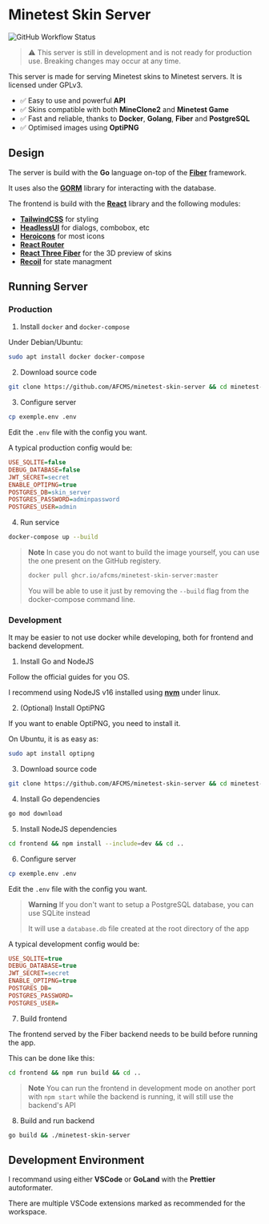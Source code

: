 # Minetest Skin Server

![GitHub Workflow Status](https://img.shields.io/github/checks-status/AFCMS/minetest-skin-server/master?style=flat-square)

> ⚠️ This server is still in development and is not ready for production use.
> Breaking changes may occur at any time.

This server is made for serving Minetest skins to Minetest servers. It is licensed under GPLv3.

-   ✅ Easy to use and powerful **API**
-   ✅ Skins compatible with both **MineClone2** and **Minetest Game**
-   ✅ Fast and reliable, thanks to **Docker**, **Golang**, **Fiber** and **PostgreSQL**
-   ✅ Optimised images using **OptiPNG**

## Design

The server is build with the **Go** language on-top of the [**Fiber**](https://gofiber.io/) framework.

It uses also the [**GORM**](https://gorm.io) library for interacting with the database.

The frontend is build with the [**React**](https://reactjs.org) library and the following modules:

-   [**TailwindCSS**](https://tailwindcss.com) for styling
-   [**HeadlessUI**](https://headlessui.com) for dialogs, combobox, etc
-   [**Heroicons**](https://heroicons.com) for most icons
-   [**React Router**](https://reactrouter.com)
-   [**React Three Fiber**](https://github.com/pmndrs/react-three-fiber) for the 3D preview of skins
-   [**Recoil**](https://recoiljs.org) for state managment

## Running Server

### Production

1. Install `docker` and `docker-compose`

Under Debian/Ubuntu:

```sh
sudo apt install docker docker-compose
```

2. Download source code

```sh
git clone https://github.com/AFCMS/minetest-skin-server && cd minetest-skin-server
```

3. Configure server

```sh
cp exemple.env .env
```

Edit the `.env` file with the config you want.

A typical production config would be:

```ini
USE_SQLITE=false
DEBUG_DATABASE=false
JWT_SECRET=secret
ENABLE_OPTIPNG=true
POSTGRES_DB=skin_server
POSTGRES_PASSWORD=adminpassword
POSTGRES_USER=admin
```

4. Run service

```sh
docker-compose up --build
```

> **Note** In case you do not want to build the image yourself, you can use the one present on the GitHub registery.
>
> ```py
> docker pull ghcr.io/afcms/minetest-skin-server:master
> ```
>
> You will be able to use it just by removing the `--build` flag from the docker-compose command line.

### Development

It may be easier to not use docker while developing, both for frontend and backend development.

1. Install Go and NodeJS

Follow the official guides for you OS.

I recommend using NodeJS v16 installed using [**nvm**](https://github.com/nvm-sh/nvm) under linux.

2. (Optional) Install OptiPNG

If you want to enable OptiPNG, you need to install it.

On Ubuntu, it is as easy as:

```sh
sudo apt install optipng
```

3. Download source code

```sh
git clone https://github.com/AFCMS/minetest-skin-server && cd minetest-skin-server
```

4. Install Go dependencies

```sh
go mod download
```

5. Install NodeJS dependencies

```sh
cd frontend && npm install --include=dev && cd ..
```

6. Configure server

```sh
cp exemple.env .env
```

Edit the `.env` file with the config you want.

> **Warning**
> If you don't want to setup a PostgreSQL database, you can use SQLite instead
>
> It will use a `database.db` file created at the root directory of the app

A typical development config would be:

```ini
USE_SQLITE=true
DEBUG_DATABASE=true
JWT_SECRET=secret
ENABLE_OPTIPNG=true
POSTGRES_DB=
POSTGRES_PASSWORD=
POSTGRES_USER=
```

7. Build frontend

The frontend served by the Fiber backend needs to be build before running the app.

This can be done like this:

```sh
cd frontend && npm run build && cd ..
```

> **Note**
> You can run the frontend in development mode on another port with `npm start` while the backend is running, it will still use the backend's API

8. Build and run backend

```sh
go build && ./minetest-skin-server
```

## Development Environment

I recommand using either **VSCode** or **GoLand** with the **Prettier** autoformater.

There are multiple VSCode extensions marked as recommended for the workspace.
